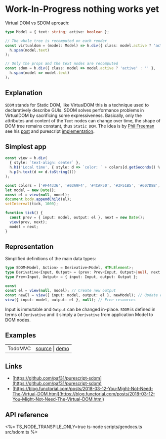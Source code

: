 # Work-In-Progress nothing works yet

Virtual DOM vs SDOM aproach:
```ts
type Model = { text: string; active: boolean };

// The whole tree is recomputed on each render
const virtualdom = (model: Model) => h.div({ class: model.active ? 'active' : '' },
  h.span(model.text)
);

// Only the props and the text nodes are recomputed
const sdom = h.div({ class: model => model.active ? 'active' : '' },
  h.span(model => model.text)
);
```

## Explanation
`SDOM` stands for Static DOM, like VirtualDOM this is a technique used
to declaratively describe GUIs. SDOM solves performance problems in
VirtualDOM by sacrificing some expressiveness. Basically, only the
attributes and content of the `Text` nodes can change over time, the
shape of DOM tree remains constant, thus `Static DOM`. The idea is by
[Phil Freeman](https://github.com/paf31) see his
[post](https://blog.functorial.com/posts/2018-03-12-You-Might-Not-Need-The-Virtual-DOM.html)
and purescript
[implementation](https://github.com/paf31/purescript-sdom).

## Simplest app
```ts
const view = h.div(
  { style: `text-align: center` },
  h.h1('Local time', { style: d => `color: ` + colors[d.getSeconds() % 6] }),
  h.p(h.text(d => d.toString()))
);

const colors = ['#F44336', '#03A9F4', '#4CAF50', '#3F51B5', '#607D8B', '#FF5722'];
let model = new Date();
const el = view(null, model);
document.body.appendChild(el);
setInterval(tick, 1000);

function tick() {
  const prev = { input: model, output: el }, next = new Date();
  view(prev, next);
  model = next;
}

```

## Representation 
Simplified definitions of the main data types:
```ts
type SDOM<Model, Action> = Derivative<Model, HTMLElement>;
type Derivative<Input, Output> = (prev: Prev<Input, Output>|null, next: Input|null) => Output;
type Prev<Input, Output> = { input: Input, output: Output };
```

```ts
const 
const el = view(null, model); // Create new output
const newEl = view({ input: model, output: el }, newModel); // Update output
view({ input: model, output: el }, null); // Free resources
```

Input is immutable and `Output` can be changed in-place. `SDOM` is
defined in terms of `Derivative` and it simply a `Derivative` from
application Model to DOM nodes.

## Examples

<table>
  <tbody>
    <tr>
      <td>TodoMVC</td>
      <td>
	    <a href="https://github.com/lagunoff/typescript-sdom/blob/master/examples/todomvc/src/index.ts" target="_blank">source</a> |
		<a href="https://lagunoff.github.io/typescript-sdom/todomvc/" target="_blank">demo<a>
	  </td>
    </tr>
  </tbody>
</table>

## Links
- [https://github.com/paf31/purescript-sdom](https://github.com/paf31/purescript-sdom)
- [https://blog.functorial.com/posts/2018-03-12-You-Might-Not-Need-The-Virtual-DOM.html](https://blog.functorial.com/posts/2018-03-12-You-Might-Not-Need-The-Virtual-DOM.html)

## API reference
<%= TS_NODE_TRANSPILE_ONLY=true ts-node scripts/gendocs.ts src/sdom.ts %>

